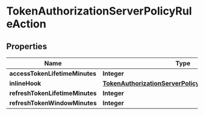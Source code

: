

# TokenAuthorizationServerPolicyRuleAction


## Properties

| Name | Type | Description | Notes |
|------------ | ------------- | ------------- | -------------|
|**accessTokenLifetimeMinutes** | **Integer** |  |  [optional] |
|**inlineHook** | [**TokenAuthorizationServerPolicyRuleActionInlineHook**](TokenAuthorizationServerPolicyRuleActionInlineHook.md) |  |  [optional] |
|**refreshTokenLifetimeMinutes** | **Integer** |  |  [optional] |
|**refreshTokenWindowMinutes** | **Integer** |  |  [optional] |



